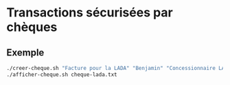 # Transactions sécurisées par chèques

## Exemple

``` sh
./creer-cheque.sh "Facture pour la LADA" "Benjamin" "Concessionnaire LADA" "120 €" > cheque-lada.txt
./afficher-cheque.sh cheque-lada.txt
```
